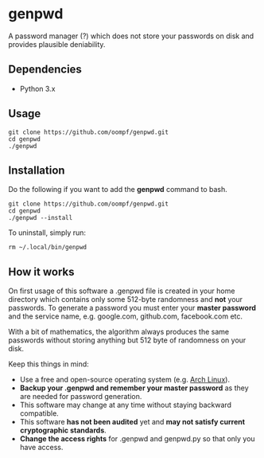 # genpwd
A password manager (?) which does not store your passwords on disk and provides plausible deniability.

## Dependencies
* Python 3.x

## Usage
```
git clone https://github.com/oompf/genpwd.git
cd genpwd
./genpwd
```

## Installation
Do the following if you want to add the **genpwd** command to bash.
```
git clone https://github.com/oompf/genpwd.git
cd genpwd
./genpwd --install
```

To uninstall, simply run:
```
rm ~/.local/bin/genpwd
```

## How it works
On first usage of this software a .genpwd file is created in your home directory which contains only some 512-byte randomness and **not** your passwords.
To generate a password you must enter your **master password** and the service name, e.g. google.com, github.com, facebook.com etc.

With a bit of mathematics, the algorithm always produces the same passwords without storing anything but 512 byte of randomness on your disk.

Keep this things in mind:
  * Use a free and open-source operating system (e.g. [Arch Linux](https://wwww.archlinux.org/)).
  * **Backup your .genpwd and remember your master password** as they are needed for password generation.
  * This software may change at any time without staying backward compatible.
  * This software **has not been audited** yet and **may not satisfy current cryptographic standards**.
  * **Change the access rights** for .genpwd and genpwd.py so that only you have access.
